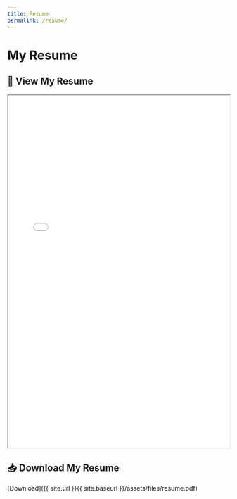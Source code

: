```yaml
---
title: Resume
permalink: /resume/
---
```


# My Resume

## 📄 View My Resume
<iframe 
  src="{{ site.url }}{{ site.baseurl }}/assets/files/resume.pdf" 
  width="100%" 
  height="800px">
</iframe>

## 📥 Download My Resume
[Download]({{ site.url }}{{ site.baseurl }}/assets/files/resume.pdf)

